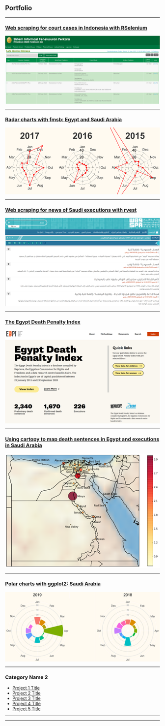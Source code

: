 ## Portfolio

---

### [Web scraping for court cases in Indonesia with RSelenium](/indonesia_scraper)
<img src="images/indon_search_screenshot.png?raw=true"/>

---

### [Radar charts with fmsb: Egypt and Saudi Arabia](/radar-charts-egypt-ksa)
<img src="images/egypt-radar-screengrab.png?raw=true"/>

---

### [Web scraping for news of Saudi executions with rvest](/ksa_scraper)
<img src="images/SPA-screenshot.png?raw=true"/>

---

### [The Egypt Death Penalty Index](/EDPI)
<img src="images/new-EDPI-screenshot.png?raw=true"/>

---


### [Using cartopy to map death sentences in Egypt and executions in Saudi Arabia](/egypt-ksa-cartopy)
<img src="images/egypt-prelim-map.png?raw=true"/>

---

### [Polar charts with ggplot2: Saudi Arabia](/ksa_polar)
<img src="images/ksa-polar-screenshot.png?raw=true"/>

---

### Category Name 2

- [Project 1 Title](http://example.com/)
- [Project 2 Title](http://example.com/)
- [Project 3 Title](http://example.com/)
- [Project 4 Title](http://example.com/)
- [Project 5 Title](http://example.com/)

---




---
